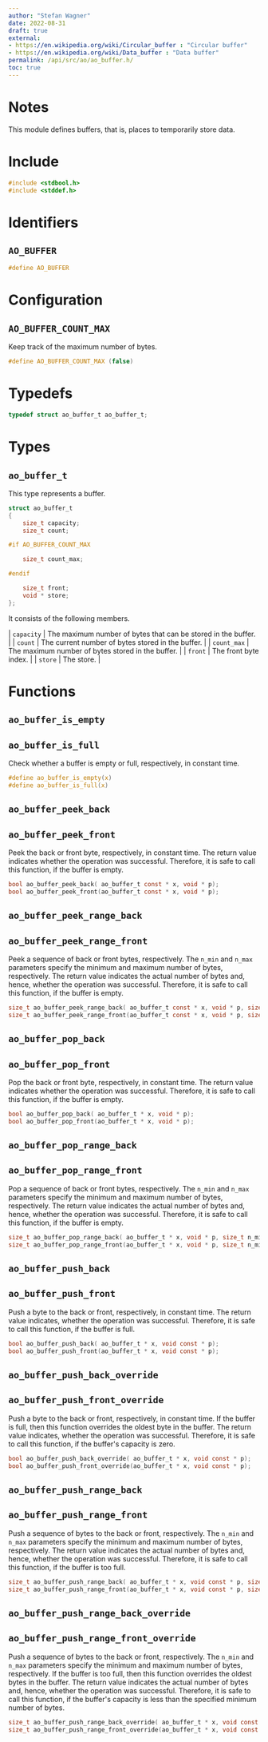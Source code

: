 ```yaml
---
author: "Stefan Wagner"
date: 2022-08-31
draft: true
external:
- https://en.wikipedia.org/wiki/Circular_buffer : "Circular buffer"
- https://en.wikipedia.org/wiki/Data_buffer : "Data buffer"
permalink: /api/src/ao/ao_buffer.h/
toc: true
---
```


# Notes

This module defines buffers, that is, places to temporarily store data.

# Include

```c
#include <stdbool.h>
#include <stddef.h>
```

# Identifiers

## `AO_BUFFER`

```c
#define AO_BUFFER
```

# Configuration

## `AO_BUFFER_COUNT_MAX`

Keep track of the maximum number of bytes.

```c
#define AO_BUFFER_COUNT_MAX (false)
```

# Typedefs

```c
typedef struct ao_buffer_t ao_buffer_t;
```

# Types

## `ao_buffer_t`

This type represents a buffer.

```c
struct ao_buffer_t
{
    size_t capacity;
    size_t count;

#if AO_BUFFER_COUNT_MAX

    size_t count_max;

#endif

    size_t front;
    void * store;
};
```

It consists of the following members.

| `capacity` | The maximum number of bytes that can be stored in the buffer. |
| `count` | The current number of bytes stored in the buffer. |
| `count_max` | The maximum number of bytes stored in the buffer. |
| `front` | The front byte index. |
| `store` | The store. |

# Functions

## `ao_buffer_is_empty`
## `ao_buffer_is_full`

Check whether a buffer is empty or full, respectively, in constant time.

```c
#define ao_buffer_is_empty(x)
#define ao_buffer_is_full(x)
```

## `ao_buffer_peek_back`
## `ao_buffer_peek_front`

Peek the back or front byte, respectively, in constant time. The return value indicates whether the operation was successful. Therefore, it is safe to call this function, if the buffer is empty.

```c
bool ao_buffer_peek_back( ao_buffer_t const * x, void * p);
bool ao_buffer_peek_front(ao_buffer_t const * x, void * p);
```

## `ao_buffer_peek_range_back`
## `ao_buffer_peek_range_front`

Peek a sequence of back or front bytes, respectively. The `n_min` and `n_max` parameters specify the minimum and maximum number of bytes, respectively. The return value indicates the actual number of bytes and, hence, whether the operation was successful. Therefore, it is safe to call this function, if the buffer is empty.

```c
size_t ao_buffer_peek_range_back( ao_buffer_t const * x, void * p, size_t n_min, size_t n_max);
size_t ao_buffer_peek_range_front(ao_buffer_t const * x, void * p, size_t n_min, size_t n_max);
```

## `ao_buffer_pop_back`
## `ao_buffer_pop_front`

Pop the back or front byte, respectively, in constant time. The return value indicates whether the operation was successful. Therefore, it is safe to call this function, if the buffer is empty.

```c
bool ao_buffer_pop_back( ao_buffer_t * x, void * p);
bool ao_buffer_pop_front(ao_buffer_t * x, void * p);
```

## `ao_buffer_pop_range_back`
## `ao_buffer_pop_range_front`

Pop a sequence of back or front bytes, respectively. The `n_min` and `n_max` parameters specify the minimum and maximum number of bytes, respectively. The return value indicates the actual number of bytes and, hence, whether the operation was successful. Therefore, it is safe to call this function, if the buffer is empty.

```c
size_t ao_buffer_pop_range_back( ao_buffer_t * x, void * p, size_t n_min, size_t n_max);
size_t ao_buffer_pop_range_front(ao_buffer_t * x, void * p, size_t n_min, size_t n_max);
```

## `ao_buffer_push_back`
## `ao_buffer_push_front`

Push a byte to the back or front, respectively, in constant time. The return value indicates, whether the operation was successful. Therefore, it is safe to call this function, if the buffer is full.

```c
bool ao_buffer_push_back( ao_buffer_t * x, void const * p);
bool ao_buffer_push_front(ao_buffer_t * x, void const * p);
```

## `ao_buffer_push_back_override`
## `ao_buffer_push_front_override`

Push a byte to the back or front, respectively, in constant time. If the buffer is full, then this function overrides the oldest byte in the buffer. The return value indicates, whether the operation was successful. Therefore, it is safe to call this function, if the buffer's capacity is zero.

```c
bool ao_buffer_push_back_override( ao_buffer_t * x, void const * p);
bool ao_buffer_push_front_override(ao_buffer_t * x, void const * p);
```

## `ao_buffer_push_range_back`
## `ao_buffer_push_range_front`

Push a sequence of bytes to the back or front, respectively. The `n_min` and `n_max` parameters specify the minimum and maximum number of bytes, respectively. The return value indicates the actual number of bytes and, hence, whether the operation was successful. Therefore, it is safe to call this function, if the buffer is too full.

```c
size_t ao_buffer_push_range_back( ao_buffer_t * x, void const * p, size_t n_min, size_t n_max);
size_t ao_buffer_push_range_front(ao_buffer_t * x, void const * p, size_t n_min, size_t n_max);
```

## `ao_buffer_push_range_back_override`
## `ao_buffer_push_range_front_override`

Push a sequence of bytes to the back or front, respectively. The `n_min` and `n_max` parameters specify the minimum and maximum number of bytes, respectively. If the buffer is too full, then this function overrides the oldest bytes in the buffer. The return value indicates the actual number of bytes and, hence, whether the operation was successful. Therefore, it is safe to call this function, if the buffer's capacity is less than the specified minimum number of bytes.

```c
size_t ao_buffer_push_range_back_override( ao_buffer_t * x, void const * p, size_t n_min, size_t n_max);
size_t ao_buffer_push_range_front_override(ao_buffer_t * x, void const * p, size_t n_min, size_t n_max);
```
